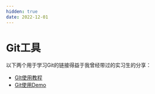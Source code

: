 ```yaml
---
hidden: true
date: 2022-12-01
---
```


# Git工具

以下两个用于学习Git的链接得益于我曾经带过的实习生的分享：
- [GIt使用教程](https://github.com/OneSizeFitsQuorum/git-tips)
- [Git使用Demo](https://github.com/pcottle/learnGitBranching)
